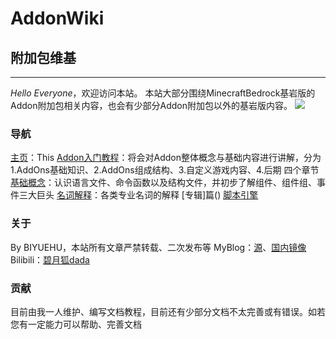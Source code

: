 # **AddonWiki**
## **附加包维基**
*****
*Hello Everyone*，欢迎访问本站。
本站大部分围绕MinecraftBedrock基岩版的Addon附加包相关内容，也会有少部分Addon附加包以外的基岩版内容。
![](https://img.imgdb.cn/item/60138c2d3ffa7d37b336b383.png)

### **导航**
[主页]()：This
[Addon入门教程]()：将会对Addon整体概念与基础内容进行讲解，分为1.AddOns基础知识、2.AddOns组成结构、3.自定义游戏内容、4.后期 四个章节
[基础概念]()：认识语言文件、命令函数以及结构文件，并初步了解组件、组件组、事件三大巨头
[名词解释]()：各类专业名词的解释
[专辑]篇()
[脚本引擎]()

### **关于**
By BIYUEHU，本站所有文章严禁转载、二次发布等
MyBlog：[源](https://biyuehu.github.io)、[国内镜像](https://biyuehu.gitee.io)
Bilibili：[碧月狐dada](https://space.bilibili.com/293767574)

### **贡献**
目前由我一人维护、编写文档教程，目前还有少部分文档不太完善或有错误。如若您有一定能力可以帮助、完善文档
